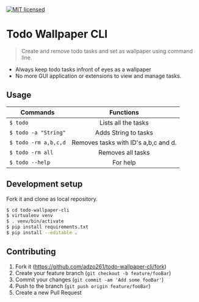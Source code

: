 [![MIT licensed](https://img.shields.io/badge/license-MIT-blue.svg)](https://github.com/adzo261/todo-wallpaper-cli/blob/master/LICENSE.txt)

# Todo Wallpaper CLI

> Create and remove todo tasks and set as wallpaper using command line.

- Always keep todo tasks infront of eyes as a wallpaper
- No more GUI application or extensions to view and manage tasks.



## Usage

| Commands             |              Functions               |
| -------------------- | :----------------------------------: |
| `$ todo`             |         Lists all the tasks          |
| `$ todo -a "String"` |         Adds String to tasks         |
| `$ todo -rm a,b,c,d` | Removes tasks with ID's a,b,c and d. |
| `$ todo -rm all`     |          Removes all tasks           |
| `$ todo --help`      |               For help               |


## Development setup
Fork it and clone as local repository.
```sh
$ cd todo-wallpaper-cli
$ virtualenv venv
$ . venv/bin/activate
$ pip install requirements.txt
$ pip install --editable .
```
## Contributing

1. Fork it (<https://github.com/adzo261/todo-wallpaper-cli/fork>)
2. Create your feature branch (`git checkout -b feature/fooBar`)
3. Commit your changes (`git commit -am 'Add some fooBar'`)
4. Push to the branch (`git push origin feature/fooBar`)
5. Create a new Pull Request

